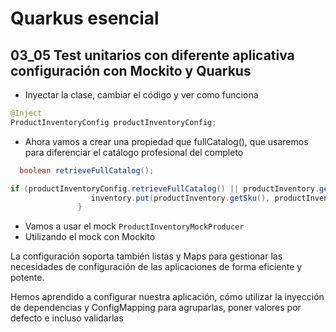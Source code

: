# Quarkus esencial
## 03_05 Test unitarios con diferente aplicativa configuración con Mockito y Quarkus
  
* Inyectar la clase, cambiar el código y ver como funciona
```java
@Inject
ProductInventoryConfig productInventoryConfig;
```  
* Ahora vamos a crear una propiedad que fullCatalog(), que usaremos para diferenciar el catálogo profesional del completo
```java
  boolean retrieveFullCatalog();
```  

```java
if (productInventoryConfig.retrieveFullCatalog() || productInventory.getTargetConsumer().contains(ConsumerType.CORPORATE)) {
                  inventory.put(productInventory.getSku(), productInventory);
               }
```   
* Vamos a usar el mock `ProductInventoryMockProducer`
* Utilizando el mock con Mockito



La configuración soporta también listas y Maps para gestionar las necesidades de configuración de las aplicaciones de forma
eficiente y potente.

Hemos aprendido a configurar nuestra aplicación, cómo utilizar la inyección de dependencias y ConfigMapping para agruparlas,
poner valores por defecto e incluso validarlas